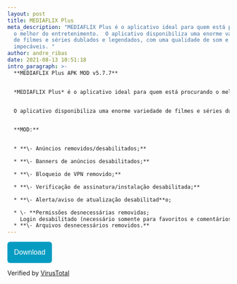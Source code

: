 ```yaml
---
layout: post
title: MEDIAFLIX Plus
meta_description: "MEDIAFLIX Plus é o aplicativo ideal para quem está procurando
  o melhor do entretenimento.  O aplicativo disponibiliza uma enorme variedade
  de filmes e séries dublados e legendados, com uma qualidade de som e imagem
  impecáveis. "
author: andre_ribas
date: 2021-08-13 10:51:18
intro_paragraph: >-
  **MEDIAFLIX Plus APK MOD v5.7.7**  


  *MEDIAFLIX Plus* é o aplicativo ideal para quem está procurando o melhor do entretenimento.


  O aplicativo disponibiliza uma enorme variedade de filmes e séries dublados e legendados, com uma qualidade de som e imagem impecáveis. 


  **MOD:**


  * **\- Anúncios removidos/desabilitados;**

  * **\- Banners de anúncios desabilitados;**

  * **\- Bloqueio de VPN removido;**

  * **\- Verificação de assinatura/instalação desabilitada;**

  * **\- Alerta/aviso de atualização desabilitad**o;

  * \- **Permissões desnecessárias removidas;
    Login desabilitado (necessário somente para favoritos e comentários);**
  * **\- Arquivos desnecessários removidos.**
---
```

<a href="https://encurta.eu/MEDIAFLIX_Plus_v577"><button style="background: #069cc2; border-radius: 6px; padding: 15px; cursor: pointer; color: #fff; border: none; font-size: 16px;">Download</button></a>

Verified by [VirusTotal](https://virustotal.com/gui/file/3b957ed205e9135c12c58f87e55eeaf387aeac455233c9c33eecd14667a69417)